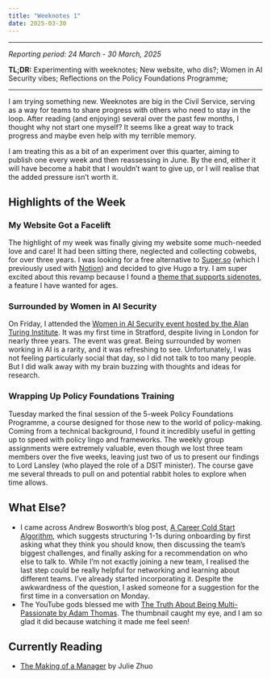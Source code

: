 ```yaml
---
title: "Weeknotes 1"
date: 2025-03-30
---
```


---
_Reporting period: 24 March - 30 March, 2025_

**TL;DR:** Experimenting with weeknotes; New website, who dis?; Women in AI Security vibes; Reflections on the Policy Foundations Programme;

---

<!-- more -->

I am trying something new. Weeknotes are big in the Civil Service, serving as a way for teams to share progress with others who need to stay in the loop. After reading (and enjoying) several over the past few months, I thought why not start one myself? It seems like a great way to track progress and maybe even help with my terrible memory.

I am treating this as a bit of an experiment over this quarter, aiming to publish one every week and then reassessing in June. By the end, either it will have become a habit that I wouldn’t want to give up, or I will realise that the added pressure isn’t worth it.

## Highlights of the Week

### My Website Got a Facelift
The highlight of my week was finally giving my website some much-needed love and care! It had been sitting there, neglected and collecting cobwebs, for over three years. I was looking for a free alternative to [Super.so](https://super.so) (which I previously used with [Notion](https://www.notion.com)) and decided to give Hugo a try. I am super excited about this revamp because I found a [theme that supports sidenotes](https://github.com/michenriksen/hugo-theme-til), a feature I have wanted for ages.

### Surrounded by Women in AI Security
On Friday, I attended the [Women in AI Security event hosted by the Alan Turing Institute](https://www.turing.ac.uk/events/women-ai-security-workshop-0). It was my first time in Stratford, despite living in London for nearly three years. The event was great. Being surrounded by women working in AI is a rarity, and it was refreshing to see. Unfortunately, I was not feeling particularly social that day, so I did not talk to too many people. But I did walk away with my brain buzzing with thoughts and ideas for research.

### Wrapping Up Policy Foundations Training
Tuesday marked the final session of the 5-week Policy Foundations Programme, a course designed for those new to the world of policy-making. Coming from a technical background, I found it incredibly useful in getting up to speed with policy lingo and frameworks. The weekly group assignments were extremely valuable, even though we lost three team members over the five weeks, leaving just two of us to present our findings to Lord Lansley (who played the role of a DSIT minister). The course gave me several threads to pull on and potential rabbit holes to explore when time allows.

## What Else?
* I came across Andrew Bosworth’s blog post, [A Career Cold Start Algorithm](https://boz.com/articles/career-cold-start), which suggests structuring 1-1s during onboarding by first asking what they think you should know, then discussing the team’s biggest challenges, and finally asking for a recommendation on who else to talk to. While I’m not exactly joining a new team, I realised the last step could be really helpful for networking and learning about different teams. I’ve already started incorporating it. Despite the awkwardness of the question, I asked someone for a suggestion for the first time in a conversation on Monday.
* The YouTube gods blessed me with [The Truth About Being Multi-Passionate by Adam Thomas](https://www.youtube.com/watch?v=GYxB5uthnKA). The thumbnail caught my eye, and I am so glad it did because watching it made me feel seen! 

## Currently Reading
* [The Making of a Manager](https://www.goodreads.com/book/show/38821039-the-making-of-a-manager) by Julie Zhuo